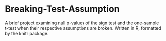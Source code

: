 # Breaking-Test-Assumption

A brief project examining null p-values of the sign test and the one-sample t-test when their respective assumptions are broken. Written in R, formatted by the knitr package.
